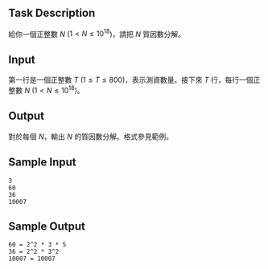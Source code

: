 ## Task Description ##

給你一個正整數 $N$ ($1 < N \le 10^{18}$)，請把 $N$ 質因數分解。 

## Input ##

第一行是一個正整數 $T$ ($1 \le T \le 800$)，表示測資數量。接下來 $T$ 行，每行一個正整數 $N$ ($1<N \le 10^{18}$)。 

## Output ##

對於每個 $N$，輸出 $N$ 的質因數分解。格式參見範例。

## Sample Input ##
```
3
60
36
10007
```

## Sample Output ##
```
60 = 2^2 * 3 * 5
36 = 2^2 * 3^2
10007 = 10007
```